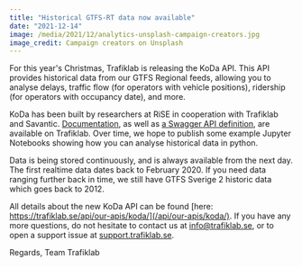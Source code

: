 ```yaml
---
title: "Historical GTFS-RT data now available"
date: "2021-12-14"
image: /media/2021/12/analytics-unsplash-campaign-creators.jpg 
image_credit: Campaign creators on Unsplash
---
```


For this year's Christmas, Trafiklab is releasing the KoDa API. This API provides historical data from our GTFS Regional
feeds, allowing you to analyse delays, traffic flow (for operators with vehicle positions), ridership (for operators
with occupancy date), and more.

KoDa has been built by researchers at RiSE in cooperation with Trafiklab and
Savantic. [Documentation](/api/our-apis/koda/historical-data/), as well
as [a Swagger API definition](/api/our-apis/koda/koda-api-specification/), are available on Trafiklab. Over time,
we hope to publish some example Jupyter Notebooks showing how you can analyse historical data in python.

Data is being stored continuously, and is always available from the next day. The first realtime data dates back to
February 2020. If you need data ranging further back in time, we still have GTFS Sverige 2 historic data which goes back
to 2012.

All details about the new KoDa API can be
found [here: https://trafiklab.se/api/our-apis/koda/](/api/our-apis/koda/). If you have any more questions,
do not hesitate to contact us at [info@trafiklab.se](mailto:info@trafiklab.se), or to open a support issue
at [support.trafiklab.se](https://support.trafiklab.se).

Regards, Team Trafiklab
